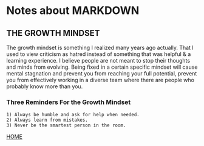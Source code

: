 # Notes about MARKDOWN

## THE GROWTH MINDSET

The growth mindset is something I realized many years ago actually. That I used to view criticism as hatred instead of something that was helpful & a learning experience. I believe people are not meant to stop their thoughts and minds from evolving. Being fixed in a certain specific mindset will cause mental stagnation and prevent you from reaching your full potential, prevent you from effectively working in a diverse team where there are people who probably know more than you.

### Three Reminders For the Growth Mindset

    1) Always be humble and ask for help when needed.
    2) Always learn from mistakes.
    3) Never be the smartest person in the room.






[HOME](/README.md)